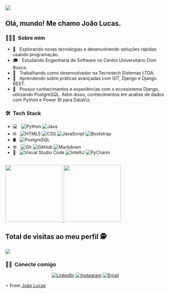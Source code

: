 <img src="https://github.com/jolusca1/jolusca1/assets/110925879/49c0e1b3-e633-4aba-a95a-170bd8a28874">

<h2> Olá, mundo! Me chamo João Lucas.</h2>

<h3> 👨🏻‍💻 &nbsp;Sobre mim </h3>

- 🤔 &nbsp; Explorando novas tecnologias e desenvolvendo soluções rápidas usando programação.
- 🎓 &nbsp; Estudando Engenharia de Software no Centro Universitário Dom Bosco.
- 💼 &nbsp; Trabalhando como desenvolvedor na Tecnotech Sistemas LTDA.
- 🌱 &nbsp; Aprendendo sobre práticas avançadas com GIT, Django e Django REST.
- 🌱 &nbsp; Possuo conhecimentos e experiências com o ecossistema Django, utilizando PostgreSQL. Além disso, conhecimentos em análise de dados com Python e Power BI para DataViz.

<h3> 🛠 &nbsp;Tech Stack</h3>

- 💻 &nbsp;
  ![Python](https://img.shields.io/badge/-Python-333333?style=flat&logo=python)
  ![Java](https://img.shields.io/badge/-Java-333333?style=flat&logo=Java&logoColor=007396)
- 🌐 &nbsp;
  ![HTML5](https://img.shields.io/badge/-HTML5-333333?style=flat&logo=HTML5)
  ![CSS](https://img.shields.io/badge/-CSS-333333?style=flat&logo=CSS3&logoColor=1572B6)
  ![JavaScript](https://img.shields.io/badge/-JavaScript-333333?style=flat&logo=javascript)
  ![Bootstrap](https://img.shields.io/badge/-Bootstrap-333333?style=flat&logo=bootstrap&logoColor=563D7C)
- 🛢 &nbsp;
  ![PostgreSQL](https://img.shields.io/badge/-PostgreSQL-333333?style=flat&logo=postgresql)
- ⚙️ &nbsp;
  ![Git](https://img.shields.io/badge/-Git-333333?style=flat&logo=git)
  ![GitHub](https://img.shields.io/badge/-GitHub-333333?style=flat&logo=github)
  ![Markdown](https://img.shields.io/badge/-Markdown-333333?style=flat&logo=markdown)
- 🔧 &nbsp;
  ![Visual Studio Code](https://img.shields.io/badge/-Visual%20Studio%20Code-333333?style=flat&logo=visual-studio-code&logoColor=007ACC)
  ![IntelliJ](https://img.shields.io/badge/-IntelliJ-333333?style=flat&logo=intellij-ide&logoColor=2C2255)
  ![PyCharm](https://img.shields.io/badge/-PyCharm-333333?style=flat&logo=pycharm-ide&logoColor=2C2255)

<br/>

<a href="https://github.com/AVS1508">
  <img height="180em" src="https://github-readme-stats.vercel.app/api?username=jolusca1&theme=buefy&show_icons=true" />
  <img height="180em" src="https://github-readme-stats.vercel.app/api/top-langs/?username=jolusca1&theme=buefy&layout=compact" />
</a>

<br/>

## Total de visitas ao meu perfil :detective:

<img src="https://profile-counter.glitch.me/Rhazek/count.svg" />

<h3> 🤝🏻 &nbsp;Conecte comigo </h3>

<p align="center">
<a href="https://www.linkedin.com/in/joaolucasaraujo/"><img alt="LinkedIn" src="https://img.shields.io/badge/LinkedIn-João%20Lucas%20Araújo%20Barroso-blue?style=flat-square&logo=linkedin"></a>
<a href="https://www.instagram.com/joaolucaraujo/"><img alt="Instagram" src="https://img.shields.io/badge/Instagram-joaolucaraujo-blue?style=flat-square&logo=instagram"></a>
<a href="joaolucasbarroso2000@gmail.com"><img alt="Email" src="https://img.shields.io/badge/Email-joaolucasbarroso2000@gmail.com-blue?style=flat-square&logo=gmail"></a>
</p>

⭐️ From [João Lucas](https://github.com/jolusca1)
